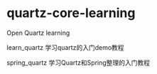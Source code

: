 # quartz-core-learning
Open Quartz learning

learn_quartz  学习quartz的入门demo教程

spring_quartz  学习Quartz和Spring整理的入门教程